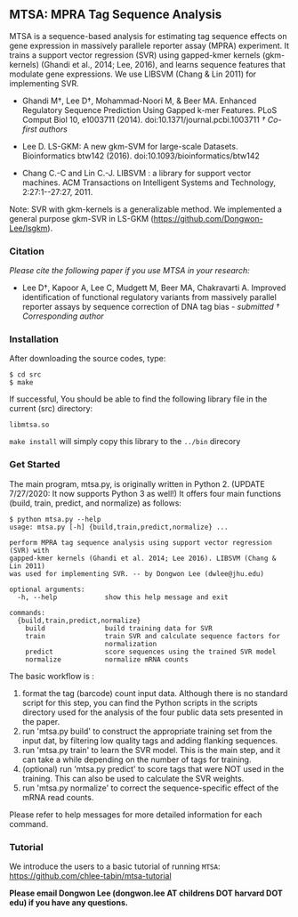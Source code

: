 ## MTSA: MPRA Tag Sequence Analysis

MTSA is a sequence-based analysis for estimating tag sequence effects on 
gene expression in massively parallele reporter assay (MPRA) experiment.
It trains a support vector regression (SVR) using gapped-kmer kernels (gkm-kernels)
(Ghandi et al., 2014; Lee, 2016), and learns sequence features that modulate
gene expressions. We use LIBSVM (Chang & Lin 2011) for implementing SVR.

* Ghandi M†, Lee D†, Mohammad-Noori M, & Beer MA. Enhanced Regulatory Sequence Prediction Using Gapped k-mer Features. PLoS Comput Biol 10, e1003711 (2014). doi:10.1371/journal.pcbi.1003711 *† Co-first authors*

* Lee D. LS-GKM: A new gkm-SVM for large-scale Datasets. Bioinformatics btw142 (2016). doi:10.1093/bioinformatics/btw142

* Chang C.-C and Lin C.-J. LIBSVM : a library for support vector machines. ACM Transactions on Intelligent Systems and Technology, 2:27:1--27:27, 2011.

Note: SVR with gkm-kernels is a generalizable method. We implemented a general purpose gkm-SVR in LS-GKM (https://github.com/Dongwon-Lee/lsgkm). 

### Citation

*Please cite the following paper if you use MTSA in your research:*

* Lee D†, Kapoor A, Lee C, Mudgett M, Beer MA, Chakravarti A. Improved identification of functional regulatory variants from massively parallel
reporter assays by sequence correction of DNA tag bias - *submitted* *† Corresponding author*

### Installation

After downloading the source codes, type:

    $ cd src
    $ make 

If successful, You should be able to find the following library file in the current (src) directory:

    libmtsa.so

`make install` will simply copy this library to the `../bin` direcory

### Get Started

The main program, mtsa.py, is originally written in Python 2. (UPDATE 7/27/2020: It now supports Python 3 as well!)  It offers four main functions (build, train, predict, and normalize) as follows:

    $ python mtsa.py --help
    usage: mtsa.py [-h] {build,train,predict,normalize} ...

    perform MPRA tag sequence analysis using support vector regression (SVR) with
    gapped-kmer kernels (Ghandi et al. 2014; Lee 2016). LIBSVM (Chang & Lin 2011)
    was used for implementing SVR. -- by Dongwon Lee (dwlee@jhu.edu)

    optional arguments:
      -h, --help            show this help message and exit

    commands:
      {build,train,predict,normalize}
        build               build training data for SVR
        train               train SVR and calculate sequence factors for
                            normalization
        predict             score sequences using the trained SVR model
        normalize           normalize mRNA counts

The basic workflow is :

  1. format the tag (barcode) count input data. Although there is no standard script for this step, you can find the Python scripts in the scripts directory used for the analysis of the four public data sets presented in the paper.
  2. run 'mtsa.py build' to construct the appropriate training set from the input dat, by filtering low quality tags and adding flanking sequences.
  3. run 'mtsa.py train' to learn the SVR model. This is the main step, and it can take a while depending on the number of tags for training.
  4. (optional) run 'mtsa.py predict' to score tags that were NOT used in the training. This can also be used to calculate the SVR weights.
  5. run 'mtsa.py normalize' to correct the sequence-specific effect of the mRNA read counts.

Please refer to help messages for more detailed information for each command.

### Tutorial

We introduce the users to a basic tutorial of running `MTSA`: https://github.com/chlee-tabin/mtsa-tutorial


**Please email Dongwon Lee (dongwon.lee AT childrens DOT harvard DOT edu) if you have any questions.**


